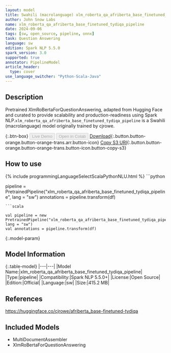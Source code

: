 ```yaml
---
layout: model
title: Swahili (macrolanguage) xlm_roberta_qa_afriberta_base_finetuned_tydiqa_pipeline pipeline XlmRoBertaForQuestionAnswering from cjrowe
author: John Snow Labs
name: xlm_roberta_qa_afriberta_base_finetuned_tydiqa_pipeline
date: 2024-09-06
tags: [sw, open_source, pipeline, onnx]
task: Question Answering
language: sw
edition: Spark NLP 5.5.0
spark_version: 3.0
supported: true
annotator: PipelineModel
article_header:
  type: cover
use_language_switcher: "Python-Scala-Java"
---
```


## Description

Pretrained XlmRoBertaForQuestionAnswering, adapted from Hugging Face and curated to provide scalability and production-readiness using Spark NLP.`xlm_roberta_qa_afriberta_base_finetuned_tydiqa_pipeline` is a Swahili (macrolanguage) model originally trained by cjrowe.

{:.btn-box}
<button class="button button-orange" disabled>Live Demo</button>
<button class="button button-orange" disabled>Open in Colab</button>
[Download](https://s3.amazonaws.com/auxdata.johnsnowlabs.com/public/models/xlm_roberta_qa_afriberta_base_finetuned_tydiqa_pipeline_sw_5.5.0_3.0_1725640814781.zip){:.button.button-orange.button-orange-trans.arr.button-icon}
[Copy S3 URI](s3://auxdata.johnsnowlabs.com/public/models/xlm_roberta_qa_afriberta_base_finetuned_tydiqa_pipeline_sw_5.5.0_3.0_1725640814781.zip){:.button.button-orange.button-orange-trans.button-icon.button-copy-s3}

## How to use



<div class="tabs-box" markdown="1">
{% include programmingLanguageSelectScalaPythonNLU.html %}
```python

pipeline = PretrainedPipeline("xlm_roberta_qa_afriberta_base_finetuned_tydiqa_pipeline", lang = "sw")
annotations =  pipeline.transform(df)   

```
```scala

val pipeline = new PretrainedPipeline("xlm_roberta_qa_afriberta_base_finetuned_tydiqa_pipeline", lang = "sw")
val annotations = pipeline.transform(df)

```
</div>

{:.model-param}
## Model Information

{:.table-model}
|---|---|
|Model Name:|xlm_roberta_qa_afriberta_base_finetuned_tydiqa_pipeline|
|Type:|pipeline|
|Compatibility:|Spark NLP 5.5.0+|
|License:|Open Source|
|Edition:|Official|
|Language:|sw|
|Size:|415.2 MB|

## References

https://huggingface.co/cjrowe/afriberta_base-finetuned-tydiqa

## Included Models

- MultiDocumentAssembler
- XlmRoBertaForQuestionAnswering
